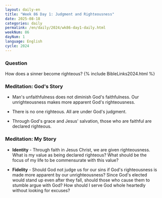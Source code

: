 ```yaml
---
layout: daily-en
title: "Week 86 Day 1: Judgment and Righteousness"
date: 2025-08-18
categories: daily
permalink: /en/daily/2024/wk86-day1-daily.html
weekNum: 86
dayNum: 1
language: English
cycle: 2024
---
```


### Question     
How does a sinner become righteous?
{% include BibleLinks2024.html %} 

### Meditation: God's Story   
+ Man's unfaithfulness does not diminish God's faithfulness. Our unrighteousness makes more apparent God's righteousness. 

+ There is no one righteous. All are under God's judgment. 

+ Through God's grace and Jesus' salvation, those who are faithful are declared righteous. 

### Meditation: My Story   
+ **Identity** - Through faith in Jesus Christ, we are given righteousness. What is my value as being declared righteous? What should be the focus of my life to be commensurate with this value? 

+ **Fidelity** - Should God not judge us for our sins if God's righteousness is made more apparent by our unrighteousness? Since God's elected would stand up even after they fall, should those who cause them to stumble argue with God? How should I serve God whole heartedly without looking for excuses? 
